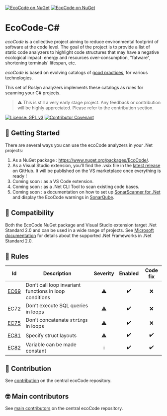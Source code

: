﻿[![EcoCode on NuGet](https://img.shields.io/nuget/v/EcoCode.svg)](https://www.nuget.org/packages/EcoCode/) [![EcoCode on NuGet](https://img.shields.io/nuget/dt/EcoCode)](https://www.nuget.org/packages/EcoCode/)

EcoCode-C#
===========

_ecoCode_ is a collective project aiming to reduce environmental footprint of software at the code level. The goal of the project is to provide a list of static code analyzers to highlight code structures that may have a negative ecological impact: energy and resources over-consumption, "fatware", shortening terminals' lifespan, etc.

_ecoCode_ is based on evolving catalogs of [good practices](https://github.com/green-code-initiative/ecoCode/blob/main/docs/rules), for various technologies.

This set of Roslyn analyzers implements these catalogs as rules for scanning your C# projects.

> ⚠️ This is still a very early stage project. Any feedback or contribution will be highly appreciated. Please refer to the contribution section.

[![License: GPL v3](https://img.shields.io/badge/License-GPLv3-blue.svg)](https://www.gnu.org/licenses/gpl-3.0) [![Contributor Covenant](https://img.shields.io/badge/Contributor%20Covenant-2.1-4baaaa.svg)](https://github.com/green-code-initiative/ecoCode-common/blob/main/doc/CODE_OF_CONDUCT.md)

🚀 Getting Started
------------------

There are several ways you can use the ecoCode analyzers in your .Net projects:
1. As a NuGet package : https://www.nuget.org/packages/EcoCode/.
2. As a Visual Studio extension, you'll find the .vsix file in the [latest release](https://github.com/green-code-initiative/ecoCode-csharp/releases/latest) on GitHub. It will be published on the VS marketplace once everything is ready !
3. Coming soon : as a VS Code extension.
4. Coming soon : as a .Net CLI Tool to scan existing code bases.
5. Coming soon : a documentation on how to set up [SonarScanner for .Net](https://docs.sonarsource.com/sonarqube/latest/analyzing-source-code/scanners/sonarscanner-for-dotnet/) and display the EcoCode warnings in [SonarQube](https://www.sonarsource.com/products/sonarqube/).

🧩 Compatibility
-----------------

Both the EcoCode NuGet package and Visual Studio extension target .Net Standard 2.0 and can be used in a wide range of projects. See [Microsoft documentation](https://learn.microsoft.com/en-us/dotnet/standard/net-standard?tabs=net-standard-2-0#select-net-standard-version) for details about the supported .Net Frameworks in .Net Standard 2.0.

🌿 Rules
-------------------

|Id|Description|Severity|Enabled|Code fix|
|--|-----------|:------:|:--------:|:------:|
|[EC69](https://github.com/green-code-initiative/ecoCode/blob/main/ecocode-rules-specifications/src/main/rules/EC69/csharp/EC69.asciidoc)|Don’t call loop invariant functions in loop conditions|⚠️|✔️|❌|
|[EC72](https://github.com/green-code-initiative/ecoCode/blob/main/ecocode-rules-specifications/src/main/rules/EC72/csharp/EC72.asciidoc)|Don’t execute SQL queries in loops|⚠️|✔️|❌|
|[EC75](https://github.com/green-code-initiative/ecoCode/blob/main/ecocode-rules-specifications/src/main/rules/EC75/csharp/EC75.asciidoc)|Don’t concatenate `strings` in loops|⚠️|✔️|❌|
|[EC81](https://github.com/green-code-initiative/ecoCode/blob/main/ecocode-rules-specifications/src/main/rules/EC81/csharp/EC81.asciidoc)|Specify struct layouts|⚠️|✔️|✔️|
|[EC82](https://github.com/green-code-initiative/ecoCode/blob/main/ecocode-rules-specifications/src/main/rules/EC82/csharp/EC82.asciidoc)|Variable can be made constant|ℹ️|✔️|✔️|

🤝 Contribution
---------------

See [contribution](https://github.com/green-code-initiative/ecoCode#-contribution) on the central ecoCode repository.

🤓 Main contributors
--------------------

See [main contributors](https://github.com/green-code-initiative/ecoCode#-main-contributors) on the central ecoCode repository.
